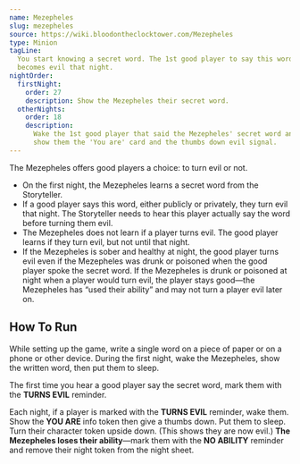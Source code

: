 ```yaml
---
name: Mezepheles
slug: mezepheles
source: https://wiki.bloodontheclocktower.com/Mezepheles
type: Minion
tagLine:
  You start knowing a secret word. The 1st good player to say this word
  becomes evil that night.
nightOrder:
  firstNight:
    order: 27
    description: Show the Mezepheles their secret word.
  otherNights:
    order: 18
    description:
      Wake the 1st good player that said the Mezepheles' secret word and
      show them the 'You are' card and the thumbs down evil signal.
---
```


The Mezepheles offers good players a choice: to turn evil or not.

- On the first night, the Mezepheles learns a secret word from the
  Storyteller.
- If a good player says this word, either publicly or privately, they
  turn evil that night. The Storyteller needs to hear this player
  actually say the word before turning them evil.
- The Mezepheles does not learn if a player turns evil. The good player
  learns if they turn evil, but not until that night.
- If the Mezepheles is sober and healthy at night, the good player turns
  evil even if the Mezepheles was drunk or poisoned when the good player
  spoke the secret word. If the Mezepheles is drunk or poisoned at night
  when a player would turn evil, the player stays good—the Mezepheles
  has “used their ability” and may not turn a player evil later on.

## How To Run

While setting up the game, write a single word on a piece of paper or on
a phone or other device. During the first night, wake the Mezepheles,
show the written word, then put them to sleep.

The first time you hear a good player say the secret word, mark them
with the **TURNS EVIL** reminder.

Each night, if a player is marked with the **TURNS EVIL** reminder, wake
them. Show the **YOU ARE** info token then give a thumbs down. Put them
to sleep. Turn their character token upside down. (This shows they are
now evil.) **The Mezepheles loses their ability**—mark them with the
**NO ABILITY** reminder and remove their night token from the night
sheet.
